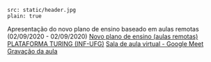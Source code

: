 ```image
src: static/header.jpg
plain: true
```
Apresentação do novo plano de ensino baseado em aulas remotas (02/09/2020 - 02/09/2020)
[Novo plano de ensino (aulas remotas)](file:///home/henriquesilva/Downloads/IC-ESTAT_plano-ensino_ere.pdf)
[PLATAFORMA TURING (INF-UFG)](https://turing.inf.ufg.br)
[Sala de aula virtual - Google Meet](https://meet.google.com/cnm-yyng-xfa)
[Gravação da aula](https://drive.google.com/file/d/1ScTfJPQ12KfiiZz902WeiP_rjJY-W39b/view)

